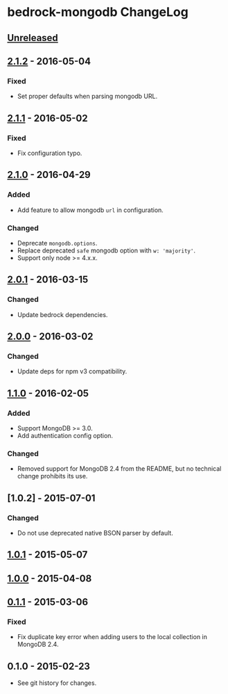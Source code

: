 # bedrock-mongodb ChangeLog

## [Unreleased]

## [2.1.2] - 2016-05-04

### Fixed
- Set proper defaults when parsing mongodb URL.

## [2.1.1] - 2016-05-02

### Fixed
- Fix configuration typo.

## [2.1.0] - 2016-04-29

### Added
- Add feature to allow mongodb `url` in configuration.

### Changed
- Deprecate `mongodb.options`.
- Replace deprecated `safe` mongodb option with `w: 'majority'`.
- Support only node >= 4.x.x.

## [2.0.1] - 2016-03-15

### Changed
- Update bedrock dependencies.

## [2.0.0] - 2016-03-02

### Changed
- Update deps for npm v3 compatibility.

## [1.1.0] - 2016-02-05

### Added
- Support MongoDB >= 3.0.
- Add authentication config option.

### Changed
- Removed support for MongoDB 2.4 from the README, but no technical change
  prohibits its use.

## [1.0.2] - 2015-07-01

### Changed
- Do not use deprecated native BSON parser by default.

## [1.0.1] - 2015-05-07

## [1.0.0] - 2015-04-08

## [0.1.1] - 2015-03-06

### Fixed
- Fix duplicate key error when adding users to the local collection in
  MongoDB 2.4.

## 0.1.0 - 2015-02-23

- See git history for changes.

[Unreleased]: https://github.com/digitalbazaar/bedrock-mongodb/compare/2.1.2...HEAD
[2.1.2]: https://github.com/digitalbazaar/bedrock-mongodb/compare/2.1.1...2.1.2
[2.1.1]: https://github.com/digitalbazaar/bedrock-mongodb/compare/2.1.0...2.1.1
[2.1.0]: https://github.com/digitalbazaar/bedrock-mongodb/compare/2.0.1...2.1.0
[2.0.1]: https://github.com/digitalbazaar/bedrock-mongodb/compare/2.0.0...2.0.1
[2.0.0]: https://github.com/digitalbazaar/bedrock-mongodb/compare/1.1.0...2.0.0
[1.1.0]: https://github.com/digitalbazaar/bedrock-mongodb/compare/1.0.2...1.1.0
[1.0.1]: https://github.com/digitalbazaar/bedrock-mongodb/compare/1.0.1...1.0.2
[1.0.1]: https://github.com/digitalbazaar/bedrock-mongodb/compare/1.0.0...1.0.1
[1.0.0]: https://github.com/digitalbazaar/bedrock-mongodb/compare/0.1.1...1.0.0
[0.1.1]: https://github.com/digitalbazaar/bedrock-mongodb/compare/0.1.0...0.1.1
